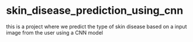 # skin_disease_prediction_using_cnn
this is a project where we predict the type of skin disease based on a input image from the user using a CNN model

